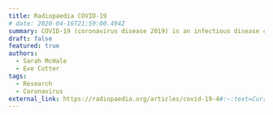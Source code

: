 ```yaml
---
title: Radiopaedia COVID-19
# date: 2020-04-16T21:59:00.494Z
summary: COVID-19 (coronavirus disease 2019) is an infectious disease caused by severe acute respiratory syndrome coronavirus 2 (SARS-CoV-2), a strain of coronavirus. The first cases were seen in Wuhan, China, in December 2019 before spreading globally, with more than 1.2 million deaths and 47 million cases now confirmed. The current outbreak was officially recognised as a pandemic by the World Health Organisation (WHO) on 11 March 2020.
draft: false
featured: true
authors:
  - Sarah McHale
  - Eve Cotter
tags:
  - Research
  - Coronavirus
external_link: https://radiopaedia.org/articles/covid-19-4#:~:text=Current%20best%20practice%20advises%20that,peripheral%2C%20and%20basal%20predominant%20distribution
---
```

